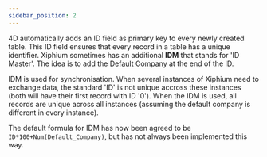 ```yaml
---
sidebar_position: 2
---
```

4D automatically adds an ID field as primary key to every newly created table. This ID field ensures that every record in a table has a unique identifier. Xiphium sometimes has an additional **IDM** that stands for 'ID Master'. The idea is to add the [Default Company](Default%20Company.md) at the end of the ID.

IDM is used for synchronisation. When several instances of Xiphium need to exchange data, the standard 'ID' is not unique accross these instances (both will have their first record with ID '0'). When the IDM is used, all records are unique across all instances (assuming the default company is different in every instance).

The default formula for IDM has now been agreed to be `ID*100+Num(Default_Company)`, but has not always been implemented this way.